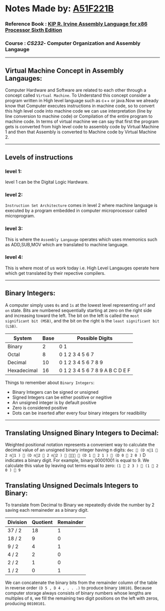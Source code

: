 # Notes Made by: [A51F221B](https://github.com/A51F221B)
### Reference Book : [KIP R. Irvine Assembly Language for x86 Processor Sixth Edition](http://index-of.es/Programming/Assembly/Assembly%20Language%20for%20x86%20Processors%206th%20Ed.pdf)
### Course : *CS232*- Computer Organization and Assembly Langauge


---


## Virtual Machine Concept in Assembly Langauges:
Computer Hardware and Software are related to each other through a concept called `Virtual Machine`.
To Understand this concept consider a program written in High level language such as c++ or java.Now we already know that Computer executes instructions in machine code, so  to convert this high level code into machine code we can use interpretation (line by line conversion to machine code) or Compilation of the entire program to machine code.
In terms of virtual machine we can say that first the program gets is converted from high level code to assembly code by Virtual Machine 1 and then that Assembly is converted to Machine code by Virtual Machine 2.

---

## Levels of instructions
### level 1:
level 1 can be the Digital Logic Hardware.
### level 2:
`Instruction Set Architecture` comes in level 2 where machine language is executed by a program embedded in computer microprocessor called microprogram.
### level 3:
This is where the `Assembly Langauge` operates which uses mnemonics such as ADD,SUB,MOV which are translated to machine language.
### level 4:
This is where most of us work today i.e. High Level Langauges operate here which get translated by their repective compilers.

--- 

## Binary Integers:
A computer simply uses `0s` and `1s` at the lowest level representing `off` and `on` state. Bits are numbered sequentially starting at zero on the right side and increasing toward the left. The bit on the left is called the `most significant bit (MSB)`, and the bit on the right is the `least significant bit (LSB)`.

| System |Base| Possible Digits |
| ------ |---|-----|
| Binary | 2 | 0 1 |
| Octal  | 8 | 0 1 2 3 4 5 6 7 |
| Decimal| 10| 0 1 2 3 4 5 6 7 8 9 |
| Hexadecimal | 16 | 0 1 2 3 4 5 6 7 8 9 A B C D E F |

Things to remember about `Binary Integers`:

<ul>
	<li>Binary Integers can be signed or unsigned</li>
	<li>Signed Integers can be either positive or negitive</li>
	<li>An unsigned integer is by default positive</li>
	<li>Zero is considered positive</li>
	<li>Dots can be inserted after every four binary integers for readibility</li>
</ul>

--- 

## Translating Unsigned Binary Integers to Decimal:
Weighted positional notation represents a convenient way to calculate the decimal value of an unsigned binary integer having n digits:
`dec  (D n1  2 n1 )  (D n2  2 n2 )    (D 1  2 1 )  (D 0  2 0 )`
D indicates a binary digit. For example, binary 00001001 is equal to 9. We calculate this value
by leaving out terms equal to zero:
`(1  2 3 )  (1  2 0 )  9`

## Translating Unsigned Decimals Integers to Binary:
To translate from Decimal to Binary we repeatedly divide the number by 2 saving each remaineder as a binary digit.

| Division | Quotient | Remainder |
|----------|----------|-----------|
|37 / 2 | 18 | 1 |
| 18 / 2 | 9 | 0 |
|9 / 2 | 4 | 1|
|4 / 2 | 2 | 0 |
|2 / 2 | 1 | 0 |
|1 / 2| 0 | 1|

We can concatenate the binary bits from the remainder column of the table in reverse order `(D 5 , D 4 , . . .)` to produce binary `100101`. Because computer storage always consists of binary
numbers whose lengths are multiples of `8`, we fill the remaining two digit positions on the left
with zeros, producing `00100101`.

